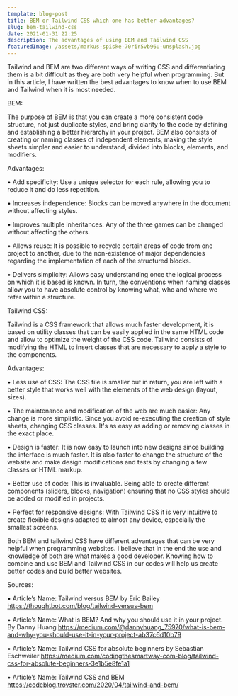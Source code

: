```yaml
---
template: blog-post
title: BEM or Tailwind CSS which one has better advantages?
slug: bem-tailwind-css
date: 2021-01-31 22:25
description: The advantages of using BEM and Tailwind CSS
featuredImage: /assets/markus-spiske-70rir5vb96u-unsplash.jpg
---
```

Tailwind and BEM are two different ways of writing CSS and differentiating them is a bit difficult as they are both very helpful when programming. But in this article, I have written the best advantages to know when to use BEM and Tailwind when it is most needed.

BEM:

The purpose of BEM is that you can create a more consistent code structure, not just duplicate styles, and bring clarity to the code by defining and establishing a better hierarchy in your project. BEM also consists of creating or naming classes of independent elements, making the style sheets simpler and easier to understand, divided into blocks, elements, and modifiers.

Advantages:

• Add specificity: Use a unique selector for each rule, allowing you to reduce it and do less repetition.

• Increases independence: Blocks can be moved anywhere in the document without affecting styles.

• Improves multiple inheritances: Any of the three games can be changed without affecting the others.

• Allows reuse: It is possible to recycle certain areas of code from one project to another, due to the non-existence of major dependencies regarding the implementation of each of the structured blocks.

• Delivers simplicity: Allows easy understanding once the logical process on which it is based is known. In turn, the conventions when naming classes allow you to have absolute control by knowing what, who and where we refer within a structure.


Tailwind CSS:

Tailwind is a CSS framework that allows much faster development, it is based on utility classes that can be easily applied in the same HTML code and allow to optimize the weight of the CSS code. Tailwind consists of modifying the HTML to insert classes that are necessary to apply a style to the components.

Advantages:

• Less use of CSS: The CSS file is smaller but in return, you are left with a better style that works well with the elements of the web design (layout, sizes).

• The maintenance and modification of the web are much easier: Any change is more simplistic. Since you avoid re-executing the creation of style sheets, changing CSS classes. It's as easy as adding or removing classes in the exact place.

• Design is faster: It is now easy to launch into new designs since building the interface is much faster. It is also faster to change the structure of the website and make design modifications and tests by changing a few classes or HTML markup.

• Better use of code: This is invaluable. Being able to create different components (sliders, blocks, navigation) ensuring that no CSS styles should be added or modified in projects.

• Perfect for responsive designs: With Tailwind CSS it is very intuitive to create flexible designs adapted to almost any device, especially the smallest screens. 

Both BEM and tailwind CSS have different advantages that can be very helpful when programming websites. I believe that in the end the use and knowledge of both are what makes a good developer. Knowing how to combine and use BEM and Tailwind CSS in our codes will help us create better codes and build better websites.

Sources:

•	Article’s Name: Tailwind versus BEM by Eric Bailey https://thoughtbot.com/blog/tailwind-versus-bem

•	Article’s Name: What is BEM? And why you should use it in your project. By Danny Huang https://medium.com/@dannyhuang_75970/what-is-bem-and-why-you-should-use-it-in-your-project-ab37c6d10b79

•	Article’s Name: Tailwind CSS for absolute beginners by Sebastian Eschweiler https://medium.com/codingthesmartway-com-blog/tailwind-css-for-absolute-beginners-3e1b5e8fe1a1

•	Article’s Name: Tailwind CSS and BEM https://codeblog.trovster.com/2020/04/tailwind-and-bem/


